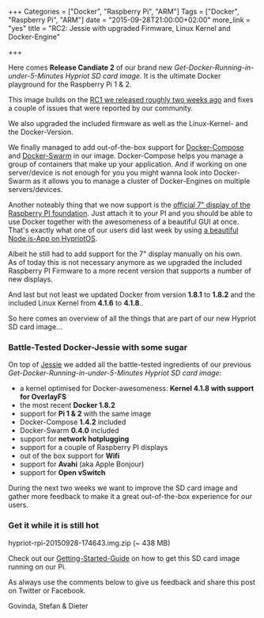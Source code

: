 +++
Categories = ["Docker", "Raspberry Pi", "ARM"]
Tags = ["Docker", "Raspberry Pi", "ARM"]
date = "2015-09-28T21:00:00+02:00"
more_link = "yes"
title = "RC2: Jessie with upgraded Firmware, Linux Kernel and Docker-Engine"

+++

Here comes __Release Candiate 2__ of our brand new *Get-Docker-Running-in-under-5-Minutes Hypriot SD card image*.
It is the ultimate Docker playground for the Raspberry Pi 1 & 2.

This image builds on the [RC1 we released roughly two weeks ago](/post/rc1-jessie-with-brand-new-kernel-and-docker/) and fixes a couple of issues that were reported by our community.

We also upgraded the included firmware as well as the Linux-Kernel- and the Docker-Version.
<!--more-->

We finally managed to add out-of-the-box support for [Docker-Compose](https://docs.docker.com/compose/) and [Docker-Swarm](https://docs.docker.com/swarm/) in our image.
Docker-Compose helps you manage a group of containers that make up your application. And if working on one server/device is not enough for you you might wanna look into Docker-Swarm as it allows you to manage a cluster of Docker-Engines on multiple servers/devices.

Another noteably thing that we now support is the [official 7" display of the Raspberry PI foundation](https://www.raspberrypi.org/blog/the-eagerly-awaited-raspberry-pi-display/).
Just attach it to your PI and you should be able to use Docker together with the awesomeness of a beautiful GUI at once.
That's exactly what one of our users did last week by using [a beautiful Node.js-App on HypriotOS](https://medium.com/@icebob/jessie-on-raspberry-pi-2-with-docker-and-chromium-c43b8d80e7e1).

Albeit he still had to add support for the 7" display manually on his own.  
As of today this is not necessary anymore as we upgraded the included Raspberry PI Firmware to a more recent version that supports a number of new displays.

And last but not least we updated Docker from version __1.8.1__ to __1.8.2__ and the included Linux Kernel from __4.1.6__ to __4.1.8__..

So here comes an overview of all the things that are part of our new Hypriot SD card image...

### Battle-Tested Docker-Jessie with some sugar
On top of [Jessie](http://arstechnica.com/information-technology/2015/05/debian-8-linuxs-most-reliable-distro-makes-its-biggest-change-since-1993/) we added all the battle-tested ingredients of our previous *Get-Docker-Running-in-under-5-Minutes Hypriot SD card image*:

- a kernel optimised for Docker-awesomeness: __Kernel 4.1.8 with support for OverlayFS__
- the most recent __Docker 1.8.2__
- support for __Pi 1 & 2__ with the same image
- Docker-Compose __1.4.2__ included
- Docker-Swarm __0.4.0__ included
- support for __network hotplugging__
- support for a couple of Raspberry PI displays
- out of the box support for __Wifi__
- support for __Avahi__ (aka Apple Bonjour)
- support for __Open vSwitch__

During the next two weeks we want to improve the SD card image and gather more feedback to make it a great out-of-the-box experience for our users.

### Get it while it is still hot
hypriot-rpi-20150928-174643.img.zip (~ 438 MB)

Check out our [Getting-Started-Guide](/getting-started-with-docker-on-your-arm-device/) on how to get this SD card image running on our Pi.

As always use the comments below to give us feedback and share this post on Twitter or Facebook.

Govinda, Stefan & Dieter
